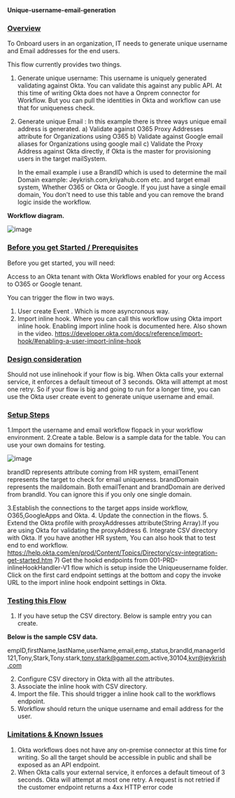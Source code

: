 **Unique-username-email-generation**

### <span style="text-decoration:underline;">Overview</span>

To Onboard users in an organization, IT needs to generate unique username and Email addresses for the end users. 

This flow currently provides two things.
1) Generate unique username: This username is uniquely generated validating against Okta. You can validate this against any public API. At this time of writing Okta does not have a Onprem connector for Workflow. But you can pull the identities in Okta and workflow can use that for uniqueness check.

2) Generate unique Email : In this example there is three ways unique email address is generated.
    a) Validate against O365 Proxy Addresses attribute for Organizations using O365
    b) Validate against Google email aliases for Organizations using google mail
    c) Validate the Proxy Address against Okta directly, if Okta is the master for provisioning users in the target mailSystem.
    
    
    In the email example i use a BrandID which is used to determine the mail Domain example: Jeykrish.com,kriyahub.com etc. and target email system, Whether O365 or Okta or Google. If you just have a single email domain, You don't need to use this table and you can remove the brand logic inside the workflow.

**Workflow diagram.**

![image](https://user-images.githubusercontent.com/14205843/90941011-adabc780-e3c5-11ea-9972-a47cf1ff1e46.png)

    
    
### <span style="text-decoration:underline;">Before you get Started / Prerequisites</span>
Before you get started, you will need:

Access to an Okta tenant with Okta Workflows enabled for your org
Access to O365 or Google tenant. 

You can trigger the flow in two ways.
   1) User create Event . Which is more asyncronous way.
   2) Import inline hook. Where you can call this workflow using Okta import inline hook. Enabling import inline hook is documented here. Also shown in the video.
           https://developer.okta.com/docs/reference/import-hook/#enabling-a-user-import-inline-hook
           

### <span style="text-decoration:underline;">Design consideration</span>

Should not use inlinehook if your flow is big. When Okta calls your external service, it enforces a default timeout of 3 seconds. Okta will attempt at most one retry. So if your flow is big and going to run for a longer time, you can use the Okta user create event to generate unique username and email.


### <span style="text-decoration:underline;">Setup Steps</span>

1.Import the username and email workflow flopack in your workflow environment.
2.Create a table. Below is a sample data for the table. You can use your own domains for testing.

![image](https://user-images.githubusercontent.com/14205843/90940864-24949080-e3c5-11ea-875e-5ba3f8415238.png)

brandID represents attribute coming from HR system, emailTenent represents the target to check for email uniqueness. brandDomain represents the maildomain. Both emailTenant and brandDomain are derived from brandId. You can ignore this if you only one single domain.

3.Establish the connections to the target apps inside workflow, O365,GoogleApps and Okta.
4. Update the connection in the flows.
5. Extend the Okta profile with proxyAddresses attribute(String Array).If you are using Okta for validating the proxyAddress
6. Integrate CSV directory with Okta. If you have another HR system, You can also hook that to test end to end workflow.
https://help.okta.com/en/prod/Content/Topics/Directory/csv-integration-get-started.htm
7) Get the hookd endpoints from 001-PRD-inlineHookHandler-V1 flow which is setup inside the Uniqueusername folder. Click on the first card endpoint settings at the bottom and copy the invoke URL to the import inline hook endpoint settings in Okta.

### <span style="text-decoration:underline;">Testing this Flow</span>

1) If you have setup the CSV directory. Below is sample entry you can create.

**Below is the sample CSV data.**

empID,firstName,lastName,userName,email,emp_status,brandId,managerId
121,Tony,Stark,Tony.stark,tony.stark@gamer.com,active,30104,kvr@jeykrish.com

2) Configure CSV directory in Okta with all the attributes.
3) Associate the inline hook with CSV directory.
4) Import the file. This should trigger a inline hook call to the workflows endpoint.
5) Workflow should return the unique username and email address for the user.


### <span style="text-decoration:underline;">Limitations & Known Issues</span>
1) Okta workflows does not have any on-premise connector at this time for writing. So all the target should be accessible in public and shall be exposed as an API endpoint.
2) When Okta calls your external service, it enforces a default timeout of 3 seconds. Okta will attempt at most one retry. A request is not retried if the customer endpoint returns a 4xx HTTP error code
